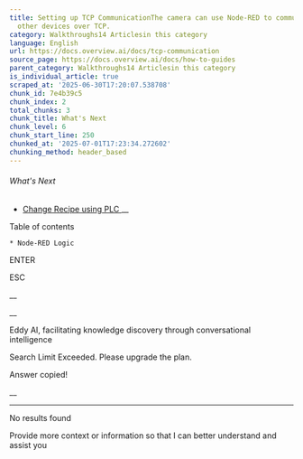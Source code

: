 ```yaml
---
title: Setting up TCP CommunicationThe camera can use Node-RED to communicate with
  other devices over TCP.
category: Walkthroughs14 Articlesin this category
language: English
url: https://docs.overview.ai/docs/tcp-communication
source_page: https://docs.overview.ai/docs/how-to-guides
parent_category: Walkthroughs14 Articlesin this category
is_individual_article: true
scraped_at: '2025-06-30T17:20:07.538708'
chunk_id: 7e4b39c5
chunk_index: 2
total_chunks: 3
chunk_title: What's Next
chunk_level: 6
chunk_start_line: 250
chunked_at: '2025-07-01T17:23:34.272602'
chunking_method: header_based
---
```


###### What's Next

  * [ Change Recipe using PLC ](/docs/change-recipe-using-plc) __



Table of contents

    * Node-RED Logic 



ENTER

ESC

 __

__

Eddy AI, facilitating knowledge discovery through conversational intelligence

Search Limit Exceeded. Please upgrade the plan.

Answer copied\!

__

__ __

No results found

Provide more context or information so that I can better understand and assist you
